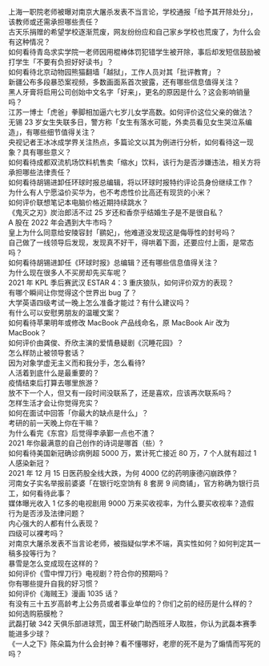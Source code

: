 上海一职院老师被曝对南京大屠杀发表不当言论，学校通报「给予其开除处分」，该教师或还需承担哪些责任？  
古天乐捐赠的希望学校逐渐荒废，网友纷纷应和自己家乡学校也荒废了，为什么会有这种情况？  
如何看待青岛求实学院一老师因用棍棒体罚犯错学生被开除，事后却发短信鼓励被打学生「不要有负担好好读书」？  
如何看待北京动物园熊猫翻墙「越狱」，工作人员对其「批评教育」？  
新疆公布多段暴恐案视频，多数画面系首次披露，还有哪些信息值得关注？  
黑人牙膏将启用公司创始中文名字「好来」，更名的原因是什么？这会影响销量吗？  
江苏一博士「虎爸」拳脚相加逼六七岁儿女学高数。如何评价这位父亲的做法？  
无锡 23 岁女生失联多日，警方称「女生有落水可能，外卖员看见女生哭泣系编造」，有哪些细节值得关注？  
央视记者王冰冰成学界关注热点，多篇论文以其为例进行分析，如何看待这一现象？具有哪些意义？  
如何看待成都双流机场饮料机售卖「缩水」饮料，该行为是否涉嫌违法，相关方将承担哪些法律责任？  
如何看待胡锡进卸任环球时报总编辑，将以环球时报特约评论员身份继续工作？  
为什么有人宁愿溢价买华为，也不考虑性价比高还有现货的小米？  
如何评价联想笔记本电脑价格近期持续跳水？  
《鬼灭之刃》炭治郎活不过 25 岁还和香奈乎结婚生子是不是很自私？  
A 股在 2022 年会遇到大牛市吗？  
皇上为什么同意给安陵容封「鹂妃」，他难道没发现这是侮辱性的封号吗？  
自己做了一线领导后发现，发现真不好干，得哄着下面，还要应付上面，是常态吗？  
如何看待胡锡进卸任《环球时报》总编辑？还有哪些信息值得关注？  
为什么现在很多人不买房却先买车呢？  
2021 年 KPL 季后赛武汉 ESTAR 4：3 重庆狼队，如何评价双方的表现？  
有哪个瞬间让你觉得这个世界出 bug 了？  
大学英语四级考试一晚上怎么准备才能过？有什么建议吗？  
有什么可以安慰男朋友的温暖文案？  
如何看待苹果明年或修改 MacBook 产品线命名，原 MacBook Air 改为 MacBook？  
如何评价由龚俊、乔欣主演的爱情悬疑剧《沉睡花园》？  
怎么样防止被领导套话？  
因为对象学虚无主义而和我分手，怎么看待?  
人活着到底什么是最重要的？  
疫情结束后打算去哪里旅游？  
放不下一个人，但又有一段时间没联系了，还是喜欢，应该再次联系吗？  
怎样生活才会让你觉得充实？  
如何在面试中回答「你最大的缺点是什么」？  
考研的前一天晚上你在干嘛？  
为什么看完《东宫》后觉得李承鄞一点也不渣？  
2021 年你最满意的自己创作的诗词是哪首（些）?  
如何看待美国新冠确诊病例超 5000 万，累计死亡接近 80 万，7 个人就有超过 1 人感染新冠？  
2021 年 12 月 15 日医药股全线大跌，为何 4000 亿的药明康德闪崩跌停？  
河南女子实名举报前婆婆「在银行吃空饷有 8 套房 9 间商铺」，官方称确为银行员工，如何看待此事？  
媒体曝光收入 1 亿多的电视剧用 9000 万来买收视率，为什么要买收视率？造假行为是否涉及法律问题？  
内心强大的人都有什么表现？  
四级可以裸考吗？  
对南京大屠杀发表不当言论老师，被指疑似学术不端，真实性如何？如何判定其一稿多投等行为？  
暴雪是怎么变成现在这样的？  
如何评价《雪中悍刀行》电视剧？符合你的预期吗？  
你有哪些提升自我的好习惯？  
如何评价《海贼王》漫画 1035 话？  
有没有三十五岁高龄考上公务员或者事业单位的？你们之前的经历是什么样的？  
如何选购筋膜枪？  
武磊打破 342 天俱乐部进球荒，国王杯破门助西班牙人取胜，你认为武磊本赛季能进多少球？  
《一人之下》陈朵篇为什么会封神？看不懂哪好，老廖的死不是为了煽情而写死的吗？  

